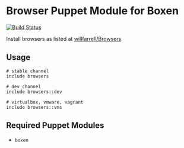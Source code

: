 # Browser Puppet Module for Boxen

[![Build Status](https://travis-ci.org/boxen/puppet-brower.png?branch=master)](https://travis-ci.org/boxen/puppet-brower)

Install browsers as listed at [willfarrell/Browsers](https://github.com/willfarrell/Browsers).

## Usage

```puppet
# stable channel
include browsers

# dev channel
include browsers::dev

# virtualbox, vmware, vagrant
include browsers::vms
```

## Required Puppet Modules

* `boxen`